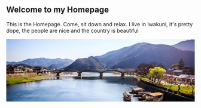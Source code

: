 ## Welcome to my Homepage

This is the Homepage. Come, sit down and relax.
I live in Iwakuni, it's pretty dope, the people are nice and the country is beautiful

![Iwakuni](iwakuni-IWK.jpg)
